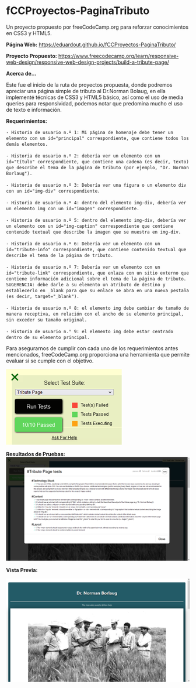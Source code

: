 # fCCProyectos-PaginaTributo
Un proyecto propuesto por freeCodeCamp.org para reforzar conocimientos en CSS3 y HTML5. 

**Página Web:**
https://eduardout.github.io/fCCProyectos-PaginaTributo/

**Proyecto Propuesto:**
https://www.freecodecamp.org/learn/responsive-web-design/responsive-web-design-projects/build-a-tribute-page/

**Acerca de...**

Este fue el inicio de la ruta de proyectos propuesta, donde podremos apreciar una página simple de tributo al Dr.Norman Bolaug, en ella implementé
técnicas de CSS3 y HTML5 básico, así como el uso de media queries para responsividad, podemos notar que predomina mucho el uso de texto e información.

**Requerimientos:**

    - Historia de usuario n.º 1: Mi página de homenaje debe tener un elemento con un id="principal" correspondiente, que contiene todos los demás elementos.

    - Historia de usuario n.º 2: debería ver un elemento con un id="título" correspondiente, que contiene una cadena (es decir, texto) que describe el tema de la página de tributo (por ejemplo, "Dr. Norman Borlaug").

    - Historia de usuario n.º 3: Debería ver una figura o un elemento div con un id="img-div" correspondiente.

    - Historia de usuario n.º 4: dentro del elemento img-div, debería ver un elemento img con un id="imagen" correspondiente.

    - Historia de usuario n.º 5: dentro del elemento img-div, debería ver un elemento con un id="img-caption" correspondiente que contiene contenido textual que describe la imagen que se muestra en img-div.

    - Historia de usuario n.º 6: Debería ver un elemento con un id="tribute-info" correspondiente, que contiene contenido textual que describe el tema de la página de tributo.

    - Historia de usuario n.º 7: Debería ver un elemento con un id="tribute-link" correspondiente, que enlaza con un sitio externo que contiene información adicional sobre el tema de la página de tributo. SUGERENCIA: debe darle a su elemento un atributo de destino y establecerlo en _blank para que su enlace se abra en una nueva pestaña (es decir, target="_blank").

    - Historia de usuario n.º 8: el elemento img debe cambiar de tamaño de manera receptiva, en relación con el ancho de su elemento principal, sin exceder su tamaño original.

    - Historia de usuario n.° 9: el elemento img debe estar centrado dentro de su elemento principal.
    
Para asegurarnos de cumplir con cada uno de los requerimientos antes mencionados, freeCodeCamp.org proporciona una herramienta que permite evaluar si se cumple con
el objetivo.

![Herramienta de Prueba de Requerimientos](https://raw.githubusercontent.com/EduardoUT/fCCProyectos-PaginaTributo/master/assets/img/readme/test.PNG)

**Resultados de Pruebas:**
![Resultado](https://raw.githubusercontent.com/EduardoUT/fCCProyectos-PaginaTributo/master/assets/img/readme/results.PNG)

**Vista Previa:**

![Vista Previa Página Tributo](https://raw.githubusercontent.com/EduardoUT/fCCProyectos-PaginaTributo/master/assets/img/readme/Tributo_freeCodeCamp.PNG)
